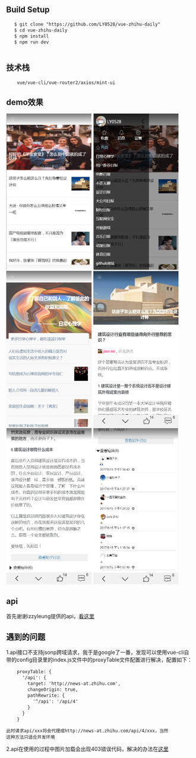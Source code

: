 
## Build Setup

``` 
   $ git clone "https://github.com/LY0528/vue-zhihu-daily"
   $ cd vue-zhihu-daily
   $ npm install
   $ npm run dev
 
```
## 技术栈
```
    vue/vue-cli/vue-router2/axios/mint-ui
```
## demo效果
<img src="https://github.com/LY0528/vue-zhihu-daily/raw/master/src/assets/img1.png" width="230" height="420">
<img src="https://github.com/LY0528/vue-zhihu-daily/raw/master/src/assets/img2.png" width="230" height="420">
<img src="https://github.com/LY0528/vue-zhihu-daily/raw/master/src/assets/img6.png" width="230" height="420">
<img src="https://github.com/LY0528/vue-zhihu-daily/raw/master/src/assets/img3.png" width="230" height="420">
<img src="https://github.com/LY0528/vue-zhihu-daily/raw/master/src/assets/img4.png" width="230" height="420">
<img src="https://github.com/LY0528/vue-zhihu-daily/raw/master/src/assets/img5.png" width="230" height="420">

## api

首先谢谢izzyleung提供的api，[看这里](https://github.com/izzyleung/ZhihuDailyPurify/wiki/%E7%9F%A5%E4%B9%8E%E6%97%A5%E6%8A%A5-API-%E5%88%86%E6%9E%90#1-%E5%90%AF%E5%8A%A8%E7%95%8C%E9%9D%A2%E5%9B%BE%E5%83%8F%E8%8E%B7%E5%8F%96)

## 遇到的问题
1.api接口不支持jsonp跨域请求，我于是google了一番，发现可以使用vue-cli自带的config目录里的index.js文件中的proxyTable文件配置进行解决，配置如下：
```
    proxyTable: {
      '/api': {
        target: 'http://news-at.zhihu.com',
        changeOrigin: true,
        pathRewrite: {
          '^/api': '/api/4'
        }
      }
    }
```
    此时请求api/xxx将会代理成http://news-at.zhihu.com/api/4/xxx，当然
    这种方法只适合开发环境
2.api在使用的过程中图片加载会出现403错误代码，解决的办法在[这里](http://www.cnblogs.com/dongcanliang/p/6655061.html)
